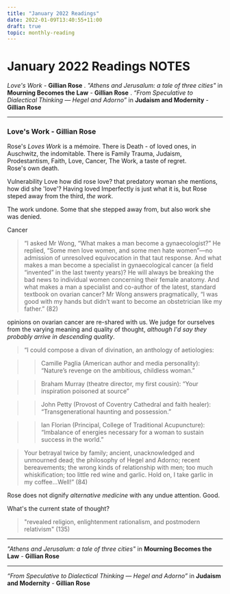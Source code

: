 ```yaml
---
title: "January 2022 Readings"
date: 2022-01-09T13:40:55+11:00
draft: true
topic: monthly-reading
---
```

# January 2022 Readings NOTES

*Love's Work* - **Gillian Rose** . 
*"Athens and Jerusalum: a tale of three cities"* in **Mourning Becomes the Law** - **Gillian Rose** . 
*“From Speculative to Dialectical Thinking — Hegel and Adorno”* in **Judaism and Modernity** - **Gillian Rose**

-------------------------

### **Love's Work - Gillian Rose** 

Rose's *Loves Work* is a mémoire. There is Death - of loved ones, in Auschwitz, the indomitable. There is Family Trauma, Judaism, Prodestantism, Faith, Love, Cancer, The Work, a taste of regret.  
Rose's own death. 


Vulnerability 
Love
how did rose love?
that predatory woman she mentions, how did she 'love'?
Having loved Imperfectly is just what it is, but Rose steped away from the third, *the work*.

The work undone. Some that she stepped away from, but also work she was denied. 

Cancer

>“I asked Mr Wong, “What makes a man become a gynaecologist?” He replied, “Some men love women, and some men hate women”—no admission of unresolved equivocation in that taut response. And what makes a man become a specialist in gynaecological cancer (a field “invented” in the last twenty years)? He will always be breaking the bad news to individual women concerning their female anatomy. And what makes a man a specialist and co-author of the latest, standard textbook on ovarian cancer? Mr Wong answers pragmatically, “I was good with my hands but didn’t want to become an obstetrician like my father.” (82)


opinions on ovarian cancer are re-shared with us. We judge for ourselves from the varying meaning and quality of thought, *although I'd say they probably arrive in descending quality*.


>“I could compose a divan of divination, an anthology of aetiologies:

>>Camille Paglia (American author and media personality): “Nature’s revenge on the ambitious, childless woman.”

>>Braham Murray (theatre director, my first cousin): “Your inspiration poisoned at source”

>>John Petty (Provost of Coventry Cathedral and faith healer): “Transgenerational haunting and possession.”

>>Ian Florian (Principal, College of Traditional Acupuncture): “Imbalance of energies necessary for a woman to sustain success in the world.”

>Your betrayal twice by family; ancient, unacknowledged and unmourned dead; the philosophy of Hegel and Adorno; recent bereavements; the wrong kinds of relationship with men; too much whiskification; too little red wine and garlic. Hold on, I take garlic in my coffee…Well!” (84)

Rose does not dignify *alternative medicine* with any undue attention. Good. 


What's the current state of thought?

> "revealed religion, enlightenment rationalism, and postmodern relativism" (135)


-------------------------

*"Athens and Jerusalum: a tale of three cities"* in **Mourning Becomes the Law** - **Gillian Rose**  

-------------------------

*“From Speculative to Dialectical Thinking — Hegel and Adorno”* in **Judaism and Modernity** - **Gillian Rose**
